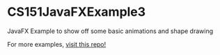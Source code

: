 # CS151JavaFXExample3

JavaFX Example to show off some basic animations and shape drawing

For more examples, [visit this repo!](https://github.com/openjdk/jfx/tree/master/apps)
